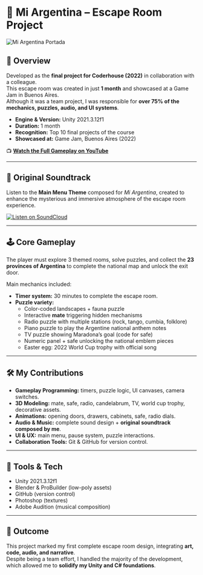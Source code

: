 # 🎲 Mi Argentina – Escape Room Project

![Mi Argentina Portada](https://github.com/user-attachments/assets/98e64618-69cf-4c4c-bc34-9a083eba93a0)

## 🎯 Overview
Developed as the **final project for Coderhouse (2022)** in collaboration with a colleague.  
This escape room was created in just **1 month** and showcased at a Game Jam in Buenos Aires.  
Although it was a team project, I was responsible for **over 75% of the mechanics, puzzles, audio, and UI systems**.

- **Engine & Version:** Unity 2021.3.12f1  
- **Duration:** 1 month  
- **Recognition:** Top 10 final projects of the course  
- **Showcased at:** Game Jam, Buenos Aires (2022)

📺 **[Watch the Full Gameplay on YouTube](https://www.youtube.com/watch?v=wHXztT3A-Bc)**

---

## 🎵 Original Soundtrack

Listen to the **Main Menu Theme** composed for *Mi Argentina*, created to enhance the mysterious and immersive atmosphere of the escape room experience.

[![Listen on SoundCloud](https://upload.wikimedia.org/wikipedia/commons/thumb/2/20/Soundcloud_logo.svg/512px-Soundcloud_logo.svg.png)](https://soundcloud.com/jonatan-huens/main-menu-theme-mi-argentina-escape-room-ost)

---

## 🕹️ Core Gameplay
The player must explore 3 themed rooms, solve puzzles, and collect the **23 provinces of Argentina** to complete the national map and unlock the exit door.  

Main mechanics included:  

- **Timer system:** 30 minutes to complete the escape room.  
- **Puzzle variety:**  
  - Color-coded landscapes + fauna puzzle  
  - Interactive **mate** triggering hidden mechanisms  
  - Radio puzzle with multiple stations (rock, tango, cumbia, folklore)  
  - Piano puzzle to play the Argentine national anthem notes  
  - TV puzzle showing Maradona’s goal (code for safe)  
  - Numeric panel + safe unlocking the national emblem pieces  
  - Easter egg: 2022 World Cup trophy with official song  

---

## 🛠️ My Contributions
- **Gameplay Programming:** timers, puzzle logic, UI canvases, camera switches.  
- **3D Modeling:** mate, safe, radio, candelabrum, TV, world cup trophy, decorative assets.  
- **Animations:** opening doors, drawers, cabinets, safe, radio dials.  
- **Audio & Music:** complete sound design + **original soundtrack composed by me**.  
- **UI & UX:** main menu, pause system, puzzle interactions.  
- **Collaboration Tools:** Git & GitHub for version control.  

---

## 🎨 Tools & Tech
- Unity 2021.3.12f1  
- Blender & ProBuilder (low-poly assets)  
- GitHub (version control)  
- Photoshop (textures)
- Adobe Audition (musical composition)

---

## 📌 Outcome
This project marked my first complete escape room design, integrating **art, code, audio, and narrative**.  
Despite being a team effort, I handled the majority of the development, which allowed me to **solidify my Unity and C# foundations**.
